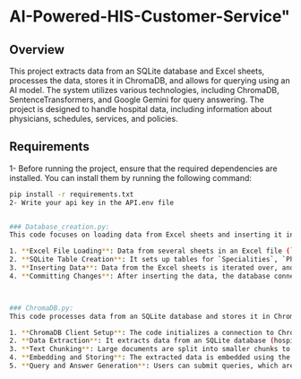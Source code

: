 # AI-Powered-HIS-Customer-Service" 

## Overview
This project extracts data from an SQLite database and Excel sheets, processes the data, stores it in ChromaDB, and allows for querying using an AI model. The system utilizes various technologies, including ChromaDB, SentenceTransformers, and Google Gemini for query answering. The project is designed to handle hospital data, including information about physicians, schedules, services, and policies.

## Requirements
1- Before running the project, ensure that the required dependencies are installed. You can install them by running the following command:

```bash
pip install -r requirements.txt
2- Write your api key in the API.env file


### Database_creation.py:
This code focuses on loading data from Excel sheets and inserting it into an SQLite database to establish tables that store information about hospital specialties, physicians, schedules, services, and policies.

1. **Excel File Loading**: Data from several sheets in an Excel file (`Xyris HIS_data.xlsx`) is loaded using `pandas`.
2. **SQLite Table Creation**: It sets up tables for `Specialities`, `Physicians`, `Schedules`, `Pricelist`, and `Policy` if they do not already exist.
3. **Inserting Data**: Data from the Excel sheets is iterated over, and relevant records are inserted into the corresponding tables in the SQLite database. Relationships like the connection between physicians and their specialties are handled with foreign keys.
4. **Committing Changes**: After inserting the data, the database connection is committed to ensure all changes are saved.



### ChromaDB.py:
This code processes data from an SQLite database and stores it in ChromaDB for further querying and AI-based answers.

1. **ChromaDB Client Setup**: The code initializes a connection to ChromaDB, a database designed for storing and querying document embeddings.
2. **Data Extraction**: It extracts data from an SQLite database (hospital_data.db) for various tables, including `Physicians`, `Schedules`, `Pricelist`, and `Policy`.
3. **Text Chunking**: Large documents are split into smaller chunks to manage size and improve storage efficiency.
4. **Embedding and Storing**: The extracted data is embedded using the `SentenceTransformer` model, and these embeddings (along with their corresponding metadata) are added to the ChromaDB collection for later querying.
5. **Query and Answer Generation**: Users can submit queries, which are embedded and compared against the ChromaDB collection. The top documents are retrieved, and Google Gemini AI is used to generate an answer based on the retrieved documents.

